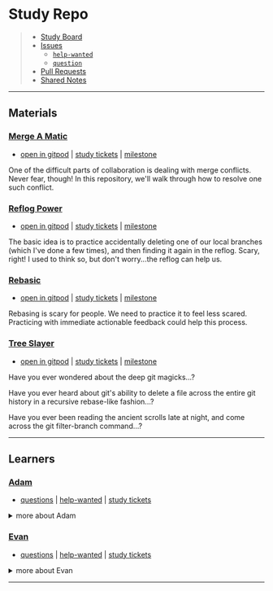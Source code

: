 <!-- BEGIN TOP -->

# Study Repo

> - [Study Board](https://github.com///projects/1)
> - [Issues](https://github.com///issues)
>   - [`help-wanted`](https://github.com///issues?q=is%3Aopen+label%3Ahelp-wanted)
>   - [`question`](https://github.com///issues?q=is%3Aopen+label%3Aquestion)
> - [Pull Requests](https://github.com///pulls)
> - [Shared Notes](./shared-notes)

---

<!-- END TOP -->

<!-- BEGIN MATERIALS -->

## Materials

### [Merge A Matic](https://github.com/lpmi-13/merge-a-matic)

- [open in gitpod](https://gitpod.io/#https://github.com/lpmi-13/merge-a-matic)
  |
  [study tickets](https://github.com///projects/1?card_filter_query=milestone%3Amerge-a-matic+label%3Astudy)
  | [milestone](https://github.com///milestone/0)

One of the difficult parts of collaboration is dealing with merge conflicts.
Never fear, though! In this repository, we'll walk through how to resolve one
such conflict.

### [Reflog Power](https://github.com/lpmi-13/reflog-power)

- [open in gitpod](https://gitpod.io/#https://github.com/lpmi-13/reflog-power) |
  [study tickets](https://github.com///projects/1?card_filter_query=milestone%3Areflog-power+label%3Astudy)
  | [milestone](https://github.com///milestone/0)

The basic idea is to practice accidentally deleting one of our local branches
(which I've done a few times), and then finding it again in the reflog. Scary,
right! I used to think so, but don't worry...the reflog can help us.

### [Rebasic](https://github.com/lpmi-13/rebasic)

- [open in gitpod](https://gitpod.io/#https://github.com/lpmi-13/rebasic) |
  [study tickets](https://github.com///projects/1?card_filter_query=milestone%3Arebasic+label%3Astudy)
  | [milestone](https://github.com///milestone/0)

Rebasing is scary for people. We need to practice it to feel less scared.
Practicing with immediate actionable feedback could help this process.

### [Tree Slayer](https://github.com/lpmi-13/tree-slayer)

- [open in gitpod](https://gitpod.io/#https://github.com/lpmi-13/tree-slayer) |
  [study tickets](https://github.com///projects/1?card_filter_query=milestone%3Atree-slayer+label%3Astudy)
  | [milestone](https://github.com///milestone/0)

Have you ever wondered about the deep git magicks...?

Have you ever heard about git's ability to delete a file across the entire git
history in a recursive rebase-like fashion...?

Have you ever been reading the ancient scrolls late at night, and come across
the git filter-branch command...?

---

<!-- END MATERIALS -->

<!-- BEGIN LEARNERS -->

## Learners

<h3 id="lpmi-13"><a href="https://github.com/lpmi-13">Adam</a></h3>

- [questions](https://github.com///issues/?q=author%3Alpmi-13+label%3Aquestion)
  |
  [help-wanted](https://github.com///issues/?q=author%3Alpmi-13+label%3Ahelp-wanted)
  |
  [study tickets](https://github.com///projects/1?card_filter_query=autho%3AAdam+label%3Astudy)

<details>
<summary>more about Adam</summary>
<br>

![lpmi-13 avatar](./.school/assets/avatars/lpmi-13.jpeg)

![lpmi-13 github activity](https://ghchart.rshah.org/lpmi-13)

![lpmi-13 github stats](https://github-readme-stats.vercel.app/api?username=lpmi-13&show_icons=true&theme=default&hide_title=true&hide_rank=true)

</details>

<h3 id="colevandersWands"><a href="https://colevandersWands.github.io">Evan</a></h3>

- [questions](https://github.com///issues/?q=author%3AcolevandersWands+label%3Aquestion)
  |
  [help-wanted](https://github.com///issues/?q=author%3AcolevandersWands+label%3Ahelp-wanted)
  |
  [study tickets](https://github.com///projects/1?card_filter_query=autho%3AEvan+label%3Astudy)

<details>
<summary>more about Evan</summary>
<br>

![colevandersWands avatar](./.school/assets/avatars/colevandersWands.jpeg)

![colevandersWands github activity](https://ghchart.rshah.org/colevandersWands)

![colevandersWands github stats](https://github-readme-stats.vercel.app/api?username=colevandersWands&show_icons=true&theme=default&hide_title=true&hide_rank=true)

</details>

---

<!-- END LEARNERS -->
